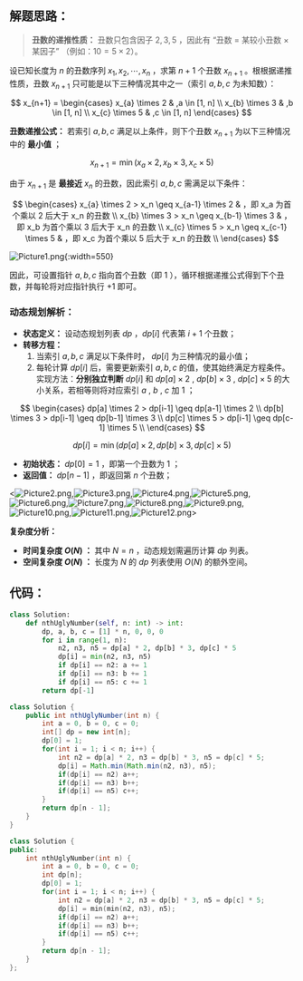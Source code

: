 ## 解题思路：

> **丑数的递推性质：** 丑数只包含因子 $2, 3, 5$ ，因此有 “丑数 $=$ 某较小丑数 $\times$ 某因子” （例如：$10 = 5 \times 2$）。

设已知长度为 $n$ 的丑数序列 $x_1, x_2, \cdots , x_n$ ，求第 $n+1$ 个丑数 $x_{n+1}$  。根根据递推性质，丑数 $x_{n+1}$ 只可能是以下三种情况其中之一（索引 $a, b, c$ 为未知数）：

$$
x_{n+1} =
\begin{cases}
x_{a} \times 2 & ,a \in [1, n] \\
x_{b} \times 3 & ,b \in [1, n] \\
x_{c} \times 5 & ,c \in [1, n]
\end{cases}
$$

**丑数递推公式：** 若索引 $a,b,c$ 满足以上条件，则下个丑数 $x_{n+1}$ 为以下三种情况中的 **最小值** ；

$$
x_{n+1} = \min(x_{a} \times 2, x_{b} \times 3, x_{c} \times 5)
$$

由于 $x_{n+1}$ 是 **最接近** $x_n$ 的丑数，因此索引 $a, b, c$ 需满足以下条件：

$$
\begin{cases}
x_{a} \times 2 > x_n \geq x_{a-1} \times 2 & ，即 x_a 为首个乘以 2 后大于 x_n 的丑数 \\
x_{b} \times 3 > x_n \geq x_{b-1} \times 3 & ，即 x_b 为首个乘以 3 后大于 x_n 的丑数 \\
x_{c} \times 5 > x_n \geq x_{c-1} \times 5 & ，即 x_c 为首个乘以 5 后大于 x_n 的丑数 \\
\end{cases}
$$

![Picture1.png](https://pic.leetcode-cn.com/1613651468-icTuYo-Picture1.png){:width=550}

因此，可设置指针 $a,b,c$ 指向首个丑数（即 $1$ ），循环根据递推公式得到下个丑数，并每轮将对应指针执行 $+1$ 即可。

### 动态规划解析：

- **状态定义：** 设动态规划列表 $dp$ ，$dp[i]$ 代表第 $i + 1$ 个丑数；
- **转移方程：**
  1. 当索引 $a, b, c$ 满足以下条件时， $dp[i]$ 为三种情况的最小值；
  2. 每轮计算 $dp[i]$ 后，需要更新索引 $a, b, c$ 的值，使其始终满足方程条件。实现方法：**分别独立判断** $dp[i]$ 和 $dp[a] \times 2$ , $dp[b] \times 3$ ,  $dp[c] \times 5$ 的大小关系，若相等则将对应索引 $a$ , $b$ , $c$ 加 $1$ ；

$$
\begin{cases}
dp[a] \times 2 > dp[i-1] \geq dp[a-1] \times 2 \\
dp[b] \times 3 > dp[i-1] \geq dp[b-1] \times 3 \\
dp[c] \times 5 > dp[i-1] \geq dp[c-1] \times 5 \\
\end{cases}
$$

$$
dp[i] = \min(dp[a] \times 2, dp[b] \times 3, dp[c] \times 5)
$$

- **初始状态：** $dp[0] = 1$ ，即第一个丑数为 $1$ ；
- **返回值：** $dp[n-1]$ ，即返回第 $n$ 个丑数；

<![Picture2.png](https://pic.leetcode-cn.com/1603023853-bcETWT-Picture2.png),![Picture3.png](https://pic.leetcode-cn.com/1603023853-BOsikd-Picture3.png),![Picture4.png](https://pic.leetcode-cn.com/1603023853-HrvzLL-Picture4.png),![Picture5.png](https://pic.leetcode-cn.com/1603023853-CzbMnV-Picture5.png),![Picture6.png](https://pic.leetcode-cn.com/1603023853-MoDFOM-Picture6.png),![Picture7.png](https://pic.leetcode-cn.com/1603023853-sjhztx-Picture7.png),![Picture8.png](https://pic.leetcode-cn.com/1603023853-NYylSy-Picture8.png),![Picture9.png](https://pic.leetcode-cn.com/1603023853-saAyFf-Picture9.png),![Picture10.png](https://pic.leetcode-cn.com/1603023853-IALBSE-Picture10.png),![Picture11.png](https://pic.leetcode-cn.com/1603023853-kMoqKL-Picture11.png),![Picture12.png](https://pic.leetcode-cn.com/1603023853-tsYuXg-Picture12.png)>

**复杂度分析：**

- **时间复杂度 $O(N)$ ：** 其中 $N = n$ ，动态规划需遍历计算 $dp$ 列表。
- **空间复杂度 $O(N)$ ：** 长度为 $N$ 的 $dp$ 列表使用 $O(N)$ 的额外空间。

## 代码：

```Python []
class Solution:
    def nthUglyNumber(self, n: int) -> int:
        dp, a, b, c = [1] * n, 0, 0, 0
        for i in range(1, n):
            n2, n3, n5 = dp[a] * 2, dp[b] * 3, dp[c] * 5
            dp[i] = min(n2, n3, n5)
            if dp[i] == n2: a += 1
            if dp[i] == n3: b += 1
            if dp[i] == n5: c += 1
        return dp[-1]
```

```Java []
class Solution {
    public int nthUglyNumber(int n) {
        int a = 0, b = 0, c = 0;
        int[] dp = new int[n];
        dp[0] = 1;
        for(int i = 1; i < n; i++) {
            int n2 = dp[a] * 2, n3 = dp[b] * 3, n5 = dp[c] * 5;
            dp[i] = Math.min(Math.min(n2, n3), n5);
            if(dp[i] == n2) a++;
            if(dp[i] == n3) b++;
            if(dp[i] == n5) c++;
        }
        return dp[n - 1];
    }
}
```

```C++ []
class Solution {
public:
    int nthUglyNumber(int n) {
        int a = 0, b = 0, c = 0;
        int dp[n];
        dp[0] = 1;
        for(int i = 1; i < n; i++) {
            int n2 = dp[a] * 2, n3 = dp[b] * 3, n5 = dp[c] * 5;
            dp[i] = min(min(n2, n3), n5);
            if(dp[i] == n2) a++;
            if(dp[i] == n3) b++;
            if(dp[i] == n5) c++;
        }
        return dp[n - 1];
    }
};
```
